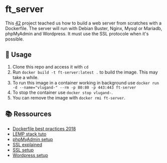 # ft_server

This [42](https://42.fr/en/homepage/) project teached us how to build a web server from scratches with a Dockerfile.
The server will run with Debian Buster, Nginx, Mysql or Mariadb, phpMyAdmin and Wordpress. It must use the SSL protocole when it's possible.

## 🧭 Usage

1. Clone this repo and access it with `cd`
2. Run `docker build -t ft-server:latest .` to build the image. This may take a while.
3. To run this image in a container working in background use `docker run -d --name="vlugand-" --rm -p 80:80 -p 443:443 ft-server`
4. To stop the container use `docker stop vlugand-`. 
5. You can remove the image with `docker rmi ft-server`.

## 📚 Ressources

- [Dockerfile best practices 2018](https://takacsmark.com/dockerfile-tutorial-by-example-dockerfile-best-practices-2018/)
- [LEMP stack tuto](https://takacsmark.com/dockerfile-tutorial-by-example-dockerfile-best-practices-2018/)
- [phpMyAdmin setup](https://www.digitalocean.com/community/tutorials/how-to-install-and-secure-phpmyadmin-with-nginx-on-a-debian-9-server)
- [SSL explained](https://www.youtube.com/watch?v=T4Df5_cojAs)
- [SSL setup](https://www.digitalocean.com/community/tutorials/how-to-create-a-self-signed-ssl-certificate-for-nginx-on-debian-10)
- [Wordpress setup](https://www.digitalocean.com/community/tutorials/how-to-install-wordpress-with-lemp-nginx-mariadb-and-php-on-debian-10)
